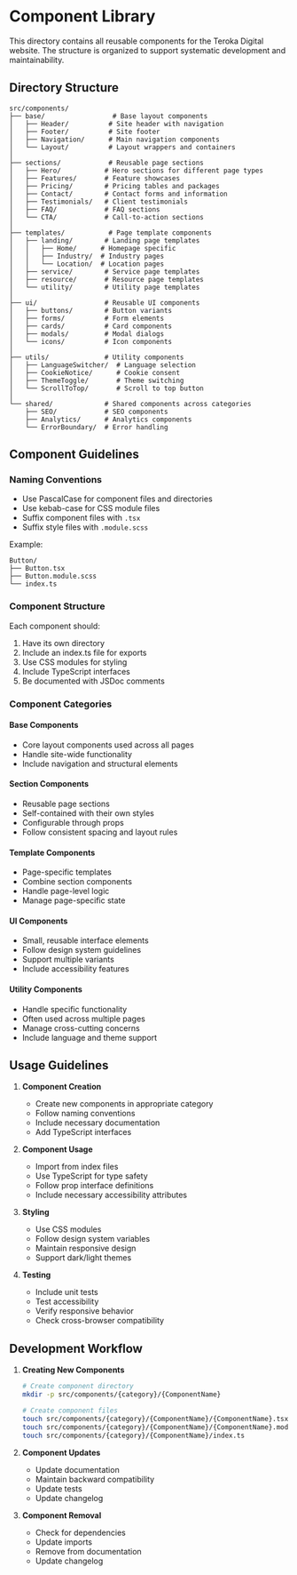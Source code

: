 # Component Library

This directory contains all reusable components for the Teroka Digital website. The structure is organized to support systematic development and maintainability.

## Directory Structure

```
src/components/
├── base/                 # Base layout components
│   ├── Header/          # Site header with navigation
│   ├── Footer/          # Site footer
│   ├── Navigation/      # Main navigation components
│   └── Layout/          # Layout wrappers and containers
│
├── sections/            # Reusable page sections
│   ├── Hero/           # Hero sections for different page types
│   ├── Features/       # Feature showcases
│   ├── Pricing/        # Pricing tables and packages
│   ├── Contact/        # Contact forms and information
│   ├── Testimonials/   # Client testimonials
│   ├── FAQ/            # FAQ sections
│   └── CTA/            # Call-to-action sections
│
├── templates/           # Page template components
│   ├── landing/        # Landing page templates
│   │   ├── Home/      # Homepage specific
│   │   ├── Industry/  # Industry pages
│   │   └── Location/  # Location pages
│   ├── service/        # Service page templates
│   ├── resource/       # Resource page templates
│   └── utility/        # Utility page templates
│
├── ui/                 # Reusable UI components
│   ├── buttons/        # Button variants
│   ├── forms/          # Form elements
│   ├── cards/          # Card components
│   ├── modals/         # Modal dialogs
│   └── icons/          # Icon components
│
├── utils/              # Utility components
│   ├── LanguageSwitcher/  # Language selection
│   ├── CookieNotice/      # Cookie consent
│   ├── ThemeToggle/       # Theme switching
│   └── ScrollToTop/       # Scroll to top button
│
└── shared/             # Shared components across categories
    ├── SEO/            # SEO components
    ├── Analytics/      # Analytics components
    └── ErrorBoundary/  # Error handling
```

## Component Guidelines

### Naming Conventions
- Use PascalCase for component files and directories
- Use kebab-case for CSS module files
- Suffix component files with `.tsx`
- Suffix style files with `.module.scss`

Example:
```
Button/
├── Button.tsx
├── Button.module.scss
└── index.ts
```

### Component Structure
Each component should:
1. Have its own directory
2. Include an index.ts file for exports
3. Use CSS modules for styling
4. Include TypeScript interfaces
5. Be documented with JSDoc comments

### Component Categories

#### Base Components
- Core layout components used across all pages
- Handle site-wide functionality
- Include navigation and structural elements

#### Section Components
- Reusable page sections
- Self-contained with their own styles
- Configurable through props
- Follow consistent spacing and layout rules

#### Template Components
- Page-specific templates
- Combine section components
- Handle page-level logic
- Manage page-specific state

#### UI Components
- Small, reusable interface elements
- Follow design system guidelines
- Support multiple variants
- Include accessibility features

#### Utility Components
- Handle specific functionality
- Often used across multiple pages
- Manage cross-cutting concerns
- Include language and theme support

## Usage Guidelines

1. **Component Creation**
   - Create new components in appropriate category
   - Follow naming conventions
   - Include necessary documentation
   - Add TypeScript interfaces

2. **Component Usage**
   - Import from index files
   - Use TypeScript for type safety
   - Follow prop interface definitions
   - Include necessary accessibility attributes

3. **Styling**
   - Use CSS modules
   - Follow design system variables
   - Maintain responsive design
   - Support dark/light themes

4. **Testing**
   - Include unit tests
   - Test accessibility
   - Verify responsive behavior
   - Check cross-browser compatibility

## Development Workflow

1. **Creating New Components**
   ```bash
   # Create component directory
   mkdir -p src/components/{category}/{ComponentName}
   
   # Create component files
   touch src/components/{category}/{ComponentName}/{ComponentName}.tsx
   touch src/components/{category}/{ComponentName}/{ComponentName}.module.scss
   touch src/components/{category}/{ComponentName}/index.ts
   ```

2. **Component Updates**
   - Update documentation
   - Maintain backward compatibility
   - Update tests
   - Update changelog

3. **Component Removal**
   - Check for dependencies
   - Update imports
   - Remove from documentation
   - Update changelog 